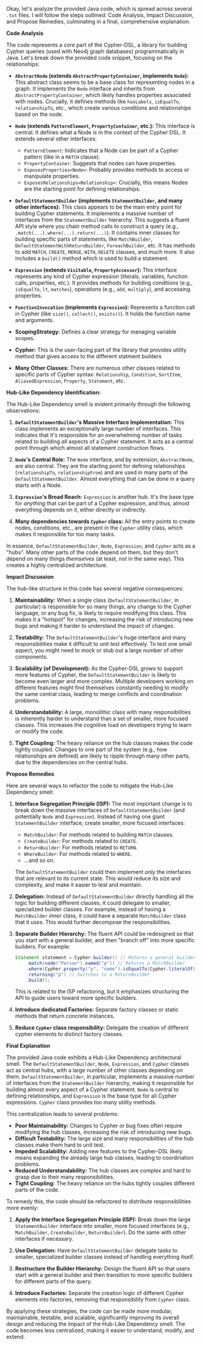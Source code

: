 Okay, let's analyze the provided Java code, which is spread across several `.txt` files. I will follow the steps outlined: Code Analysis, Impact Discussion, and Propose Remedies, culminating in a final, comprehensive explanation.

**Code Analysis**

The code represents a core part of the Cypher-DSL, a library for building Cypher queries (used with Neo4j graph databases) programmatically in Java. Let's break down the provided code snippet, focusing on the relationships:

-   **`AbstractNode` (extends `AbstractPropertyContainer`, implements `Node`):** This abstract class seems to be a base class for representing nodes in a graph. It implements the `Node` interface and inherits from `AbstractPropertyContainer`, which likely handles properties associated with nodes. Crucially, it defines methods like `hasLabels`, `isEqualTo`, `relationshipTo`, etc., which create various conditions and relationships based on the node.

-   **`Node` (extends `PatternElement`, `PropertyContainer`, etc.):** This interface is central. It defines what a Node _is_ in the context of the Cypher DSL. It extends several other interfaces:

    -   `PatternElement`: Indicates that a Node can be part of a Cypher pattern (like in a `MATCH` clause).
    -   `PropertyContainer`: Suggests that nodes can have properties.
    -   `ExposesProperties<Node>`: Probably provides methods to access or manipulate properties.
    -   `ExposesRelationships<Relationship>`: Crucially, this means Nodes are the starting point for defining relationships.

-   **`DefaultStatementBuilder` (implements `StatementBuilder`, and many other interfaces):** This class appears to be the main entry point for building Cypher statements. It implements a massive number of interfaces from the `StatementBuilder` hierarchy. This suggests a fluent API style where you chain method calls to construct a query (e.g., `.match(...).where(...).return(...)`). It contains inner classes for building specific parts of statements, like `MatchBuilder`, `DefaultStatementWithReturnBuilder`, `ForeachBuilder`, etc. It has methods to add `MATCH`, `CREATE`, `MERGE`, `WITH`, `DELETE` clauses, and much more. It also includes a `build()` method which is used to build a statement.

-   **`Expression` (extends `Visitable`, `PropertyAccessor`):** This interface represents any kind of Cypher expression (literals, variables, function calls, properties, etc.). It provides methods for building conditions (e.g., `isEqualTo`, `lt`, `matches`), operations (e.g., `add`, `multiply`), and accessing properties.

-   **`FunctionInvocation` (implements `Expression`):** Represents a function call in Cypher (like `size()`, `collect()`, `exists()`). It holds the function name and arguments.

-   **ScopingStrategy:** Defines a clear strategy for managing variable scopes.

-   **Cypher:** This is the user-facing part of the library that provides utility method that gives access to the different statment builders

-   **Many Other Classes:** There are numerous other classes related to specific parts of Cypher syntax: `Relationship`, `Condition`, `SortItem`, `AliasedExpression`, `Property`, `Statement`, etc.

**Hub-Like Dependency Identification:**

The Hub-Like Dependency smell is evident primarily through the following observations:

1.  **`DefaultStatementBuilder`'s Massive Interface Implementation:** This class implements an exceptionally large number of interfaces. This indicates that it's responsible for an overwhelming number of tasks related to building _all_ aspects of a Cypher statement. It acts as a central point through which almost all statement construction flows.

2.  **`Node`'s Central Role:** The `Node` interface, and by extension, `AbstractNode`, are also central. They are the starting point for defining relationships (`relationshipTo`, `relationshipFrom`) and are used in many parts of the `DefaultStatementBuilder`. Almost everything that can be done in a query starts with a Node.

3.  **`Expression`'s Broad Reach:** `Expression` is another hub. It's the base type for _anything_ that can be part of a Cypher expression, and thus, almost everything depends on it, either directly or indirectly.

4.  **Many dependencies towards `Cypher` class:** All the entry points to create nodes, conditions, etc., are present in the `Cypher` utility class, which makes it responsible for too many tasks.

In essence, `DefaultStatementBuilder`, `Node`, `Expression`, and `Cypher` acts as a "hubs". Many other parts of the code depend _on_ them, but they don't depend on many things _themselves_ (at least, not in the same way). This creates a highly centralized architecture.

**Impact Discussion**

The hub-like structure in this code has several negative consequences:

1.  **Maintainability:** When a single class (`DefaultStatementBuilder`, in particular) is responsible for so many things, any change to the Cypher language, or any bug fix, is likely to require modifying this class. This makes it a "hotspot" for changes, increasing the risk of introducing new bugs and making it harder to understand the impact of changes.

2.  **Testability:** The `DefaultStatementBuilder`'s huge interface and many responsibilities make it difficult to unit test effectively. To test one small aspect, you might need to mock or stub out a large number of other components.

3.  **Scalability (of Development):** As the Cypher-DSL grows to support more features of Cypher, the `DefaultStatementBuilder` is likely to become even larger and more complex. Multiple developers working on different features might find themselves constantly needing to modify the same central class, leading to merge conflicts and coordination problems.

4.  **Understandability:** A large, monolithic class with many responsibilities is inherently harder to understand than a set of smaller, more focused classes. This increases the cognitive load on developers trying to learn or modify the code.

5.  **Tight Coupling:** The heavy reliance on the hub classes makes the code tightly coupled. Changes to one part of the system (e.g., how relationships are defined) are likely to ripple through many other parts, due to the dependencies on the central hubs.

**Propose Remedies**

Here are several ways to refactor the code to mitigate the Hub-Like Dependency smell:

1.  **Interface Segregation Principle (ISP):** The most important change is to break down the massive interfaces of `DefaultStatementBuilder` (and potentially `Node` and `Expression`). Instead of having one giant `StatementBuilder` interface, create smaller, more focused interfaces:

    -   `MatchBuilder`: For methods related to building `MATCH` clauses.
    -   `CreateBuilder`: For methods related to `CREATE`.
    -   `ReturnBuilder`: For methods related to `RETURN`.
    -   `WhereBuilder`: For methods related to `WHERE`.
    -   ...and so on.

    The `DefaultStatementBuilder` could then implement _only_ the interfaces that are relevant to its current state. This would reduce its size and complexity, and make it easier to test and maintain.

2.  **Delegation:** Instead of `DefaultStatementBuilder` directly handling all the logic for building different clauses, it could delegate to smaller, specialized builder classes. For example, instead of having a `MatchBuilder` _inner_ class, it could have a separate `MatchBuilder` class that it _uses_. This would further decompose the responsibilities.

3.  **Separate Builder Hierarchy:** The fluent API could be redesigned so that you start with a general builder, and then "branch off" into more specific builders. For example:

    ```java
    Statement statement = Cypher.builder() // Returns a general builder
        .match(node("Person").named("p")) // Returns a MatchBuilder
        .where(Cypher.property("p", "name").isEqualTo(Cypher.literalOf("Alice"))) // Still on MatchBuilder
        .returning("p") // Switches to a ReturnBuilder
        .build();
    ```

    This is related to the ISP refactoring, but it emphasizes structuring the API to guide users toward more specific builders.

4.  **Introduce dedicated Factories:** Separate factory classes or static methods that return concrete instances.

5.  **Reduce `Cypher` class responsibility:** Delegate the creation of different cypher elements to distinct factory classes.

**Final Explanation**

The provided Java code exhibits a Hub-Like Dependency architectural smell. The `DefaultStatementBuilder`, `Node`, `Expression`, and `Cypher` classes act as central hubs, with a large number of other classes depending on them. `DefaultStatementBuilder`, in particular, implements a massive number of interfaces from the `StatementBuilder` hierarchy, making it responsible for building almost every aspect of a Cypher statement. `Node` is central to defining relationships, and `Expression` is the base type for all Cypher expressions. `Cypher` class provides too many utility methods.

This centralization leads to several problems:

-   **Poor Maintainability:** Changes to Cypher or bug fixes often require modifying the hub classes, increasing the risk of introducing new bugs.
-   **Difficult Testability:** The large size and many responsibilities of the hub classes make them hard to unit test.
-   **Impeded Scalability:** Adding new features to the Cypher-DSL likely means expanding the already large hub classes, leading to coordination problems.
-   **Reduced Understandability:** The hub classes are complex and hard to grasp due to their many responsibilities.
-   **Tight Coupling:** The heavy reliance on the hubs tightly couples different parts of the code.

To remedy this, the code should be refactored to distribute responsibilities more evenly:

1.  **Apply the Interface Segregation Principle (ISP):** Break down the large `StatementBuilder` interface into smaller, more focused interfaces (e.g., `MatchBuilder`, `CreateBuilder`, `ReturnBuilder`). Do the same with other interfaces if necessary.

2.  **Use Delegation:** Have `DefaultStatementBuilder` delegate tasks to smaller, specialized builder classes instead of handling everything itself.

3.  **Restructure the Builder Hierarchy:** Design the fluent API so that users start with a general builder and then transition to more specific builders for different parts of the query.

4.  **Introduce Factories:** Separate the creation logic of different Cypher elements into factories, removing that responsibility from `Cypher` class.

By applying these strategies, the code can be made more modular, maintainable, testable, and scalable, significantly improving its overall design and reducing the impact of the Hub-Like Dependency smell. The code becomes less centralized, making it easier to understand, modify, and extend.
